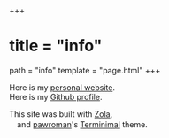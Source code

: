 +++
# title = "info"
path = "info"
template = "page.html"
+++

Here is my [personal website](https://callumbeaney.github.io/index.html).  
Here is my [Github profile](https://github.com/CallumBeaney).  
  
This site was built with [Zola](https://www.getzola.org/),  
　and [pawroman](https://github.com/pawroman)'s [Terminimal](https://github.com/pawroman/zola-theme-terminimal/) theme.